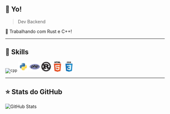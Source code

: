 ## 🤠 Yo!</strong>

> Dev Backend 

🔭 Trabalhando com Rust e C++!

---

## 🚀 Skills

<code><img height="32" src="https://cdn.iconscout.com/icon/free/png-512/cpp-programming-569564.png](https://cdn.iconscout.com/icon/free/png-512/free-c-4-226082.png?f=webp&w=256" alt="cpp"/></code>
<code><img height="32" src="https://raw.githubusercontent.com/github/explore/80688e429a7d4ef2fca1e82350fe8e3517d3494d/topics/python/python.png" alt="Python"/></code>
<code><img height="32" src="https://raw.githubusercontent.com/github/explore/80688e429a7d4ef2fca1e82350fe8e3517d3494d/topics/php/php.png" alt="Python"/></code>
<code><img height="32" src="https://raw.githubusercontent.com/github/explore/80688e429a7d4ef2fca1e82350fe8e3517d3494d/topics/rust/rust.png" alt="Rust"/></code>
<code><img height="32" src="https://raw.githubusercontent.com/github/explore/80688e429a7d4ef2fca1e82350fe8e3517d3494d/topics/html/html.png" alt="HTML5"/></code>
<code><img height="32" src="https://raw.githubusercontent.com/github/explore/80688e429a7d4ef2fca1e82350fe8e3517d3494d/topics/css/css.png" alt="CSS"/></code>

---

## ⭐ Stats do GitHub

![GitHub Stats](https://github-readme-stats.vercel.app/api?username=HadsonRamalho&show_icons=true&theme=vue-dark)
